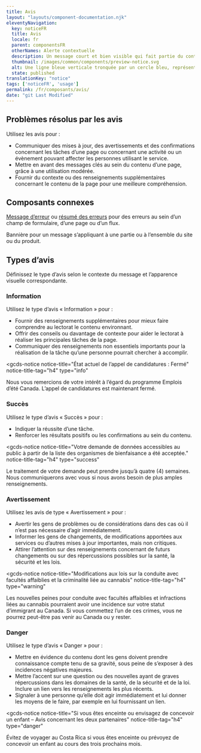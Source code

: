 ```yaml
---
title: Avis
layout: "layouts/component-documentation.njk"
eleventyNavigation:
  key: noticeFR
  title: Avis
  locale: fr
  parent: componentsFR
  otherNames: Alerte contextuelle
  description: Un message court et bien visible qui fait partie du contenu de la page
  thumbnail: /images/common/components/preview-notice.svg
  alt: Une ligne bleue verticale tronquée par un cercle bleu, représentant la ligne guide et l’icône, se situe à gauche de deux épaisses lignes grises pâle alignées sous une ligne grise foncée représentant un titres et des lignes de texte.
  state: published
translationKey: "notice"
tags: ['noticeFR', 'usage']
permalink: /fr/composants/avis/
date: "git Last Modified"
---
```


## Problèmes résolus par les avis

Utilisez les avis pour :

- Communiquer des mises à jour, des avertissements et des confirmations concernant les tâches d’une page ou concernant une activité ou un évènement pouvant affecter les personnes utilisant le service.
- Mettre en avant des messages clés au sein du contenu d’une page, grâce à une utilisation modérée.
- Fournir du contexte ou des renseignements supplémentaires concernant le contenu de la page pour une meilleure compréhension.

<article class="bg-full-width bg-primary text-light pt-600 pb-300 my-600">
  <h2 class="mt-0 mb-300">Composants connexes</h2>

<a href="{{ links.errorMessage }}" class="link-light">Message d’erreur</a> ou <a href="{{ links.errorSummary }}" class="link-light">résumé des erreurs</a> pour des erreurs au sein d’un champ de formulaire, d’une page ou d’un flux. 
 
Bannière pour un message s’appliquant à une partie ou à l’ensemble du site ou du produit.  

</article>

## Types d’avis

Définissez le type d’avis selon le contexte du message et l’apparence visuelle correspondante.

### Information

Utilisez le type d’avis « Information » pour :

- Fournir des renseignements supplémentaires pour mieux faire comprendre au lectorat le contenu environnant.
- Offrir des conseils ou davantage de contexte pour aider le lectorat à réaliser les principales tâches de la page.
- Communiquer des renseignements non essentiels importants pour la réalisation de la tâche qu’une personne pourrait chercher à accomplir.

<gcds-notice
  notice-title="État actuel de l’appel de candidatures : Fermé"
  notice-title-tag="h4"
  type="info"
>
  <gcds-text margin-bottom="0">Nous vous remercions de votre intérêt à l’égard du programme Emplois d’été Canada. L’appel de candidatures est maintenant fermé.</gcds-text>
</gcds-notice>

### Succès

Utilisez le type d’avis « Succès » pour :

- Indiquer la réussite d’une tâche.
- Renforcer les résultats positifs ou les confirmations au sein du contenu.

<gcds-notice
  notice-title="Votre demande de données accessibles au public à partir de la liste des organismes de bienfaisance a été acceptée."
  notice-title-tag="h4"
  type="success"
>
  <gcds-text margin-bottom="0">Le traitement de votre demande peut prendre jusqu’à quatre (4) semaines. Nous communiquerons avec vous si nous avons besoin de plus amples renseignements.</gcds-text>
</gcds-notice>

### Avertissement

Utilisez les avis de type « Avertissement » pour :

- Avertir les gens de problèmes ou de considérations dans des cas où il n’est pas nécessaire d’agir immédiatement.
- Informer les gens de changements, de modifications apportées aux services ou d’autres mises à jour importantes, mais non critiques.
- Attirer l’attention sur des renseignements concernant de futurs changements ou sur des répercussions possibles sur la santé, la sécurité et les lois.

<gcds-notice
  notice-title="Modifications aux lois sur la conduite avec facultés affaiblies et la criminalité liée au cannabis"
  notice-title-tag="h4"
  type="warning"
>
  <gcds-text margin-bottom="0">Les nouvelles peines pour conduite avec facultés affaiblies et infractions liées au cannabis pourraient avoir une incidence sur votre statut d’immigrant au Canada. Si vous commettez l’un de ces crimes, vous ne pourrez peut-être pas venir au Canada ou y rester.</gcds-text>
</gcds-notice>

### Danger

Utilisez le type d’avis « Danger » pour :

- Mettre en évidence du contenu dont les gens doivent prendre connaissance compte tenu de sa gravité, sous peine de s’exposer à des incidences négatives majeures.
- Mettre l’accent sur une question ou des nouvelles ayant de graves répercussions dans les domaines de la santé, de la sécurité et de la loi. Inclure un lien vers les renseignements les plus récents.  
- Signaler à une personne qu’elle doit agir immédiatement et lui donner les moyens de le faire, par exemple en lui fournissant un lien.

<gcds-notice
  notice-title="Si vous êtes enceinte ou envisagez de concevoir un enfant – Avis concernant les deux partenaires"
  notice-title-tag="h4"
  type="danger"
>
  <gcds-text margin-bottom="0">Évitez de voyager au Costa Rica si vous êtes enceinte ou prévoyez de concevoir un enfant au cours des trois prochains mois.</gcds-text>
</gcds-notice>
